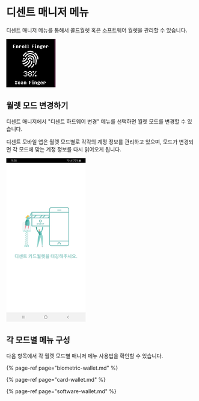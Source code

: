 # 디센트 매니저 메뉴

디센트 매니저 메뉴를 통해서 콜드월렛 혹은 소프트웨어 월렛을 관리할 수 있습니다.

![](../../.gitbook/assets/image%20%28108%29.png)

## 월렛 모드 변경하기

디센트 매니저에서 "디센트 하드웨어 변경" 메뉴를 선택하면 월렛 모드를 변경할 수 있습니다.

디센트 모바일 앱은 월렛 모드별로 각각의 계정 정보를 관리하고 있으며, 모드가 변경되면 각 모드에 맞는 계정 정보를 다시 읽어오게 됩니다.

![](../../.gitbook/assets/image%20%2893%29.png)

## 각 모드별 메뉴 구성

다음 항목에서 각 월렛 모드별 매니저 메뉴 사용법을 확인할 수 있습니다.

{% page-ref page="biometric-wallet.md" %}

{% page-ref page="card-wallet.md" %}

{% page-ref page="software-wallet.md" %}




